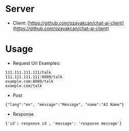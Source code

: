 # Server

- Client: [https://github.com/ozayakcan/chat-ai-client](https://github.com/ozayakcan/chat-ai-client)

# Usage

- Request Url Examples:
```
111.111.111.111/talk
111.111.111.111:8080/talk
example.com:8080/talk
example.com/talk
```

- Post
```
{"lang":"en", "message":"Message", "name":"AI Name"}
```

- Response
```
{'id': response id , 'message': 'response message'}
```
